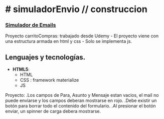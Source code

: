 # # simuladorEnvio // construccion

### [Simulador de Emails](https://megagringa.github.io/simuladorEnvio/index.html)

Proyecto carritoCompras: trabajado desde Udemy - El proyecto viene con una estructura armada en html y css - 
         Solo se implementa js. 


## Lenguajes y tecnologías.

- **HTML5**:
    - HTML
    - CSS : framework materialize
    - JS

Proyecto: .Los campos de Para, Asunto y Mensaje estan vacios, el mail no puede enviarse y los campos deberan mostrarse en rojo.
          .Debe existir un botón para borrar todo el contenido del formulario.
          .Al presionar el botón enviar, un spinner de carga debera mostrarse. 
